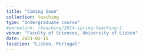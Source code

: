 ```yaml
---
title: "Coming Soon"
collection: teaching
type: "Undergraduate course"
#permalink: /teaching/2014-spring-teaching-1
venue: "Faculty of Sciences, University of Lisbon"
date: 2021-02-15
location: "Lisbon, Portugal"
---
```

